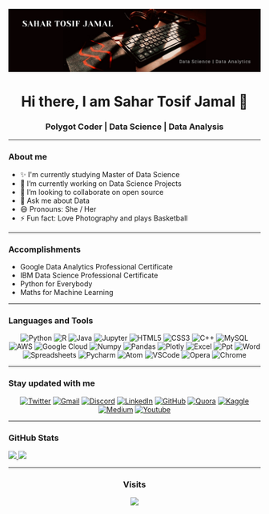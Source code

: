 ![MasterHead](https://github.com/Sahar-TJ/Sahar-TJ/blob/main/STJ%20banner.png)

<h1 align="center">Hi there, I am Sahar Tosif Jamal 👋</h1>


<h3 align="center">Polygot Coder | Data Science | Data Analysis </h3>

---

### About me 
- ✨ I'm currently studying Master of Data Science
- 🔭 I’m currently working on Data Science Projects
- 👯 I’m looking to collaborate on open source
- 💬 Ask me about Data
- 😄 Pronouns: She / Her
- ⚡ Fun fact: Love Photography and plays Basketball 

---

### Accomplishments  

- Google Data Analytics Professional Certificate
- IBM Data Science Professional Certificate
- Python for Everybody
- Maths for Machine Learning

---

### Languages and Tools

<p align="center">
<img alt="Python" src="https://img.shields.io/badge/python-%2314354C.svg?&style=for-the-badge&logo=python&logoColor=white"/>
<img alt="R" src="https://img.shields.io/badge/R-276DC3?style=for-the-badge&logo=r&logoColor=white"/>
<img alt="Java" src="https://img.shields.io/badge/Java-%2314854C.svg?&style=for-the-badge&logo=java&logoColor=white"/>
<img alt="Jupyter" src="https://img.shields.io/badge/Jupyter-F37626.svg?&style=for-the-badge&logo=Jupyter&logoColor=white"/>
<img alt="HTML5" src="https://img.shields.io/badge/html5-%23E34F26.svg?&style=for-the-badge&logo=html5&logoColor=white"/>
<img alt="CSS3" src="https://img.shields.io/badge/css3-%231572B6.svg?&style=for-the-badge&logo=css3&logoColor=white"/>
<img alt="C++" src="https://img.shields.io/badge/c++-%2300599C.svg?&style=for-the-badge&logo=c%2B%2B&ogoColor=white"/>
<img alt="MySQL" src="https://img.shields.io/badge/mysql-%2300f.svg?&style=for-the-badge&logo=mysql&logoColor=white"/>
<img alt="AWS" src="https://img.shields.io/badge/AWS-%23FF9900.svg?&style=for-the-badge&logo=amazon-aws&logoColor=white"/>
<img alt="Google Cloud" src="https://img.shields.io/badge/GoogleCloud-%234285F4.svg?&style=for-the-badge&logo=google-cloud&logoColor=white"/>
<img alt="Numpy" src="https://img.shields.io/badge/Numpy-777BB4?style=for-the-badge&logo=numpy&logoColor=white"/>
<img alt="Pandas" src="https://img.shields.io/badge/Pandas-2C2D72?style=for-the-badge&logo=pandas&logoColor=white"/>
<img alt="Plotly" src="https://img.shields.io/badge/Plotly-239120?style=for-the-badge&logo=plotly&logoColor=white"/>
<img alt="Excel " src="https://img.shields.io/badge/Microsoft_Excel-217346?style=for-the-badge&logo=microsoft-excel&logoColor=white "/> 
<img alt="Ppt" src="https://img.shields.io/badge/Microsoft_PowerPoint-B7472A?style=for-the-badge&logo=microsoft-powerpoint&logoColor=white "/> 
<img alt="Word" src="https://img.shields.io/badge/Microsoft_Word-2B579A?style=for-the-badge&logo=microsoft-word&logoColor=white "/> 
<img alt="Spreadsheets" src="https://img.shields.io/badge/Google%20Sheets-34A853?style=for-the-badge&logo=google-sheets&logoColor=white "/> 
<img alt="Pycharm" src="https://img.shields.io/badge/pycharm-143?style=for-the-badge&logo=pycharm&logoColor=black&color=black&labelColor=green "/> 
<img alt="Atom" src="https://img.shields.io/badge/Atom-66595C?style=for-the-badge&logo=Atom&logoColor=white "/> 
<img alt="VSCode" src="https://img.shields.io/badge/Visual_Studio_Code-0078D4?style=for-the-badge&logo=visual%20studio%20code&logoColor=white "/> 
<img alt="Opera" src="https://img.shields.io/badge/Opera-FF1B2D?style=for-the-badge&logo=Opera&logoColor=white "/> 
<img alt="Chrome" src="https://img.shields.io/badge/Google_chrome-4285F4?style=for-the-badge&logo=Google-chrome&logoColor=white "/> 
</p>

---

### Stay updated with me

<p align="center">
<a href="https://twitter.com/Sahar_TJ"><img alt="Twitter" src="https://img.shields.io/twitter/follow/Sahar_TJ?color=%231DA1F2&label=Sahar_tj&logo=Twitter&style=for-the-badge"/></a>
 <a href="https://gmail.com"><img alt="Gmail" src="https://img.shields.io/badge/-sahartosif@gmail.com-c14438?style=for-the-badge&logo=Gmail&logoColor=white&link=mailto:sahartosif@gmail.com"/></a>
<!--<a href="sahartosif@gmail.com"><img alt="Gmail" src="https://img.shields.io/badge/Gmail-D14836?style=for-the-badge&logo=gmail&logoColor=white"/></a>-->
<a href="Sahar_TJ#9462"><img alt="Discord" src="https://img.shields.io/badge/Discord-7289DA?style=for-the-badge&logo=discord&logoColor=white"/></a> 
<a href="https://linkedin.com/in/sahar-tosif-jamal"><img alt="LinkedIn" src="https://img.shields.io/badge/LinkedIn-0077B5?style=for-the-badge&logo=linkedin&logoColor=white"/></a> 
<a href="https://github.com/Sahar-TJ "><img alt="GitHub" src="https://img.shields.io/badge/GitHub-100000?style=for-the-badge&logo=github&logoColor=white"/></a>
<a href="https://www.quora.com/profile/Sahar-Tosif-Jamal"><img alt="Quora " src="https://img.shields.io/badge/Quora-%23B92B27.svg?&style=for-the-badge&logo=Quora&logoColor=white"/></a> 
<a href="https://www.kaggle.com/sahartj"><img alt="Kaggle " src="https://img.shields.io/badge/Kaggle-20BEFF?style=for-the-badge&logo=Kaggle&logoColor=white"/></a>
<a href="https://sahar-tj.medium.com"><img alt="Medium" src="https://img.shields.io/badge/Medium-12100E?style=for-the-badge&logo=medium&logoColor=white"/></a>
<a href="https://www.youtube.com/channel/UCR90LZmvBInaeb9XxeNNgkg"><img alt="Youtube" src="https://img.shields.io/badge/YouTube-FF0000?style=for-the-badge&logo=youtube&logoColor=white"/></a>
<!-- <a href="https://gmail.com"><img alt="Gmail" src="https://img.shields.io/badge/-sahartosif@gmail.com-c14438?style=for-the-badge&logo=Gmail&logoColor=white&link=mailto:sahartosif@gmail.com)](mailto:sahartosif@gmail.com"/></a> -->

</p>  

---

### GitHub Stats

<p align="flex">
<a href="https://github.com/Sahar-TJ/github-readme-stats">
  <img width="48%" src="https://github-readme-stats.vercel.app/api?username=Sahar-TJ&show_icons=true&theme=algolia&hide_border=true&custom_title=My%20GitHub%20Stats&include_all_commits=true" />
</a>
<a href="https://github.com/Sahar-TJ/github-readme-stats">
  <img width="48%" src="https://github-readme-stats.vercel.app/api/top-langs/?username=Sahar-TJ&layout=compact&langs_count=8&theme=algolia&hide_border=true" />
</a>
</p>

---
<!--START_SECTION:waka-->
<!--END_SECTION:waka-->



<!--
**Sahar-TJ/Sahar-TJ** is a ✨ _special_ ✨ repository because its `README.md` (this file) appears on your GitHub profile.

Here are some ideas to get you started:

- 🔭 I’m currently working on ...
- 🌱 I’m currently learning ...
- 👯 I’m looking to collaborate on ...
- 🤔 I’m looking for help with ...
- 💬 Ask me about ...
- 📫 How to reach me: ...
- 😄 Pronouns: ...
- ⚡ Fun fact: ...

- :zap: I love math, programming, data science, and books
- 🌱 
- :earth_africa: 
- 📫 How to find me: 
  - :bulb: [Medium articles]( )
  - :pencil2: [Daily Tips]()
  - :office: [LinkedIn]()
  - :speaker: [Podcast](h)
 -->
 
 
<!-- retro visitor counter -->
<h3 align="center"> Visits </h3>
<p align="center">  
  <img src="https://profile-counter.glitch.me/Sahar-TJ/count.svg" />
</p>

